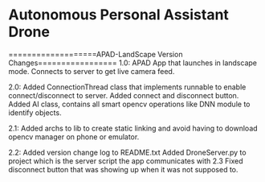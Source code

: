 # Autonomous Personal Assistant Drone

===================APAD-LandScape Version Changes=================
1.0: APAD App that launches in landscape mode. Connects to server to get live camera feed.

2.0: Added ConnectionThread class that implements runnable to enable connect/disconnect to server.
     Added connect and disconnect button.
     Added AI class, contains all smart opencv operations like DNN module to identify objects.

2.1: Added archs to lib to create static linking and avoid having to download opencv manager on phone or emulator.

2.2: Added version change log to README.txt
     Added DroneServer.py to project which is the server script the app communicates with
2.3  Fixed disconnect button that was showing up when it was not supposed to.
